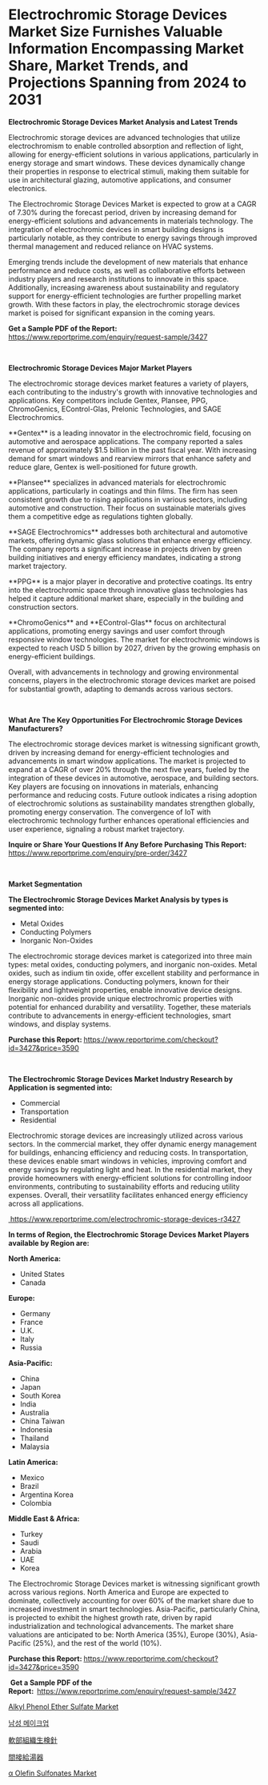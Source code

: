 <p><h1>Electrochromic Storage Devices Market Size Furnishes Valuable Information Encompassing Market Share, Market Trends, and Projections Spanning from 2024 to 2031</h1></p><p><strong>Electrochromic Storage Devices Market Analysis and Latest Trends</strong></p>
<p><p>Electrochromic storage devices are advanced technologies that utilize electrochromism to enable controlled absorption and reflection of light, allowing for energy-efficient solutions in various applications, particularly in energy storage and smart windows. These devices dynamically change their properties in response to electrical stimuli, making them suitable for use in architectural glazing, automotive applications, and consumer electronics.</p><p>The Electrochromic Storage Devices Market is expected to grow at a CAGR of 7.30% during the forecast period, driven by increasing demand for energy-efficient solutions and advancements in materials technology. The integration of electrochromic devices in smart building designs is particularly notable, as they contribute to energy savings through improved thermal management and reduced reliance on HVAC systems. </p><p>Emerging trends include the development of new materials that enhance performance and reduce costs, as well as collaborative efforts between industry players and research institutions to innovate in this space. Additionally, increasing awareness about sustainability and regulatory support for energy-efficient technologies are further propelling market growth. With these factors in play, the electrochromic storage devices market is poised for significant expansion in the coming years.</p></p>
<p><strong>Get a Sample PDF of the Report:&nbsp;</strong> <a href="https://www.reportprime.com/enquiry/request-sample/3427">https://www.reportprime.com/enquiry/request-sample/3427</a></p>
<p>&nbsp;</p>
<p><strong>Electrochromic Storage Devices Major Market Players</strong></p>
<p><p>The electrochromic storage devices market features a variety of players, each contributing to the industry's growth with innovative technologies and applications. Key competitors include Gentex, Plansee, PPG, ChromoGenics, EControl-Glas, Prelonic Technologies, and SAGE Electrochromics.</p><p>**Gentex** is a leading innovator in the electrochromic field, focusing on automotive and aerospace applications. The company reported a sales revenue of approximately $1.5 billion in the past fiscal year. With increasing demand for smart windows and rearview mirrors that enhance safety and reduce glare, Gentex is well-positioned for future growth.</p><p>**Plansee** specializes in advanced materials for electrochromic applications, particularly in coatings and thin films. The firm has seen consistent growth due to rising applications in various sectors, including automotive and construction. Their focus on sustainable materials gives them a competitive edge as regulations tighten globally.</p><p>**SAGE Electrochromics** addresses both architectural and automotive markets, offering dynamic glass solutions that enhance energy efficiency. The company reports a significant increase in projects driven by green building initiatives and energy efficiency mandates, indicating a strong market trajectory. </p><p>**PPG** is a major player in decorative and protective coatings. Its entry into the electrochromic space through innovative glass technologies has helped it capture additional market share, especially in the building and construction sectors.</p><p>**ChromoGenics** and **EControl-Glas** focus on architectural applications, promoting energy savings and user comfort through responsive window technologies. The market for electrochromic windows is expected to reach USD 5 billion by 2027, driven by the growing emphasis on energy-efficient buildings.</p><p>Overall, with advancements in technology and growing environmental concerns, players in the electrochromic storage devices market are poised for substantial growth, adapting to demands across various sectors.</p></p>
<p>&nbsp;</p>
<p><strong>What Are The Key Opportunities For Electrochromic Storage Devices Manufacturers?</strong></p>
<p><p>The electrochromic storage devices market is witnessing significant growth, driven by increasing demand for energy-efficient technologies and advancements in smart window applications. The market is projected to expand at a CAGR of over 20% through the next five years, fueled by the integration of these devices in automotive, aerospace, and building sectors. Key players are focusing on innovations in materials, enhancing performance and reducing costs. Future outlook indicates a rising adoption of electrochromic solutions as sustainability mandates strengthen globally, promoting energy conservation. The convergence of IoT with electrochromic technology further enhances operational efficiencies and user experience, signaling a robust market trajectory.</p></p>
<p><strong>Inquire or Share Your Questions If Any Before Purchasing This Report:</strong> <a href="https://www.reportprime.com/enquiry/pre-order/3427">https://www.reportprime.com/enquiry/pre-order/3427</a></p>
<p>&nbsp;</p>
<p><strong>Market Segmentation</strong></p>
<p><strong>The Electrochromic Storage Devices Market Analysis by types is segmented into:</strong></p>
<p><ul><li>Metal Oxides</li><li>Conducting Polymers</li><li>Inorganic Non-Oxides</li></ul></p>
<p><p>The electrochromic storage devices market is categorized into three main types: metal oxides, conducting polymers, and inorganic non-oxides. Metal oxides, such as indium tin oxide, offer excellent stability and performance in energy storage applications. Conducting polymers, known for their flexibility and lightweight properties, enable innovative device designs. Inorganic non-oxides provide unique electrochromic properties with potential for enhanced durability and versatility. Together, these materials contribute to advancements in energy-efficient technologies, smart windows, and display systems.</p></p>
<p><strong>Purchase this Report:&nbsp;</strong><a href="https://www.reportprime.com/checkout?id=3427&price=3590">https://www.reportprime.com/checkout?id=3427&price=3590</a></p>
<p>&nbsp;</p>
<p><strong>The Electrochromic Storage Devices Market Industry Research by Application is segmented into:</strong></p>
<p><ul><li>Commercial</li><li>Transportation</li><li>Residential</li></ul></p>
<p><p>Electrochromic storage devices are increasingly utilized across various sectors. In the commercial market, they offer dynamic energy management for buildings, enhancing efficiency and reducing costs. In transportation, these devices enable smart windows in vehicles, improving comfort and energy savings by regulating light and heat. In the residential market, they provide homeowners with energy-efficient solutions for controlling indoor environments, contributing to sustainability efforts and reducing utility expenses. Overall, their versatility facilitates enhanced energy efficiency across all applications.</p></p>
<p><a href="https://www.reportprime.com/electrochromic-storage-devices-r3427">&nbsp;https://www.reportprime.com/electrochromic-storage-devices-r3427</a></p>
<p><strong>In terms of Region, the Electrochromic Storage Devices Market Players available by Region are:</strong></p>
<p>
    <p> <strong> North America: </strong>
        <ul>
            <li>United States</li>
            <li>Canada</li>
        </ul>
        </p> 
    <p> <strong> Europe: </strong>
        <ul>
            <li>Germany</li>
            <li>France</li>
            <li>U.K.</li>
            <li>Italy</li>
            <li>Russia</li>
        </ul>
        </p> 
    <p> <strong> Asia-Pacific: </strong>
        <ul>
            <li>China</li>
            <li>Japan</li>
            <li>South Korea</li>
            <li>India</li>
            <li>Australia</li>
            <li>China Taiwan</li>
            <li>Indonesia</li>
            <li>Thailand</li>
            <li>Malaysia</li>
        </ul>
        </p> 
    <p> <strong> Latin America: </strong>
        <ul>
            <li>Mexico</li>
            <li>Brazil</li>
            <li>Argentina Korea</li>
            <li>Colombia</li>
        </ul>
        </p> 
    <p> <strong> Middle East & Africa: </strong>
        <ul>
            <li>Turkey</li>
            <li>Saudi</li>
            <li>Arabia</li>
            <li>UAE</li>
            <li>Korea</li>
        </ul>
    </p>
    </p>
<p><p>The Electrochromic Storage Devices market is witnessing significant growth across various regions. North America and Europe are expected to dominate, collectively accounting for over 60% of the market share due to increased investment in smart technologies. Asia-Pacific, particularly China, is projected to exhibit the highest growth rate, driven by rapid industrialization and technological advancements. The market share valuations are anticipated to be: North America (35%), Europe (30%), Asia-Pacific (25%), and the rest of the world (10%).</p></p>
<p><strong>Purchase this Report: </strong><a href="https://www.reportprime.com/checkout?id=3427&price=3590">https://www.reportprime.com/checkout?id=3427&price=3590</a></p>
<p>&nbsp;<strong>Get a Sample PDF of the Report:&nbsp;&nbsp;</strong><a href="https://www.reportprime.com/enquiry/request-sample/3427">https://www.reportprime.com/enquiry/request-sample/3427</a></p>
<p><strong></strong></p>
<p><p><a href="https://issuu.com/reportprime-2/docs/alkyl-phenol-ether-sulfate-market-s_74015a06257a50">Alkyl Phenol Ether Sulfate Market</a></p><p><a href="https://medium.com/@wpzbonrg51/%EB%82%A8%EC%84%B1%EC%9A%A9-%EA%B8%80%EB%A1%9C%EB%B2%8C-%EB%A9%94%EC%9D%B4%ED%81%AC%EC%97%85-%EC%8B%9C%EC%9E%A5-%EA%B7%9C%EB%AA%A8-%EB%B0%8F-%EC%A0%90%EC%9C%A0%EC%9C%A8-%EB%B6%84%EC%84%9D-%EC%A0%9C%ED%92%88-%EC%9C%A0%ED%98%95%EB%B3%84-%EC%9A%A9%EB%8F%84%EB%B3%84-%EC%A7%80%EC%97%AD%EB%B3%84-%EC%98%88%EC%B8%A1-2024-2031-d17022614069?postPublishedType=initial">남성 메이크업</a></p><p><a href="https://medium.com/@atdlohman/%E6%88%A6%E7%95%A5%E7%9A%84%E5%B8%82%E5%A0%B4%E3%82%A4%E3%83%B3%E3%82%B5%E3%82%A4%E3%83%88-%E3%82%B0%E3%83%AD%E3%83%BC%E3%83%90%E3%83%AB%E3%82%BD%E3%83%95%E3%83%88%E3%83%86%E3%82%A3%E3%83%83%E3%82%B7%E3%83%A5%E3%83%90%E3%82%A4%E3%82%AA%E3%83%97%E3%82%B7%E3%83%BC%E9%87%9D%E5%B8%82%E5%A0%B4%E3%81%AE%E5%8B%95%E5%90%91-2024%E5%B9%B4-2031%E5%B9%B4-ce48b67f5632">軟部組織生検針</a></p><p><a href="https://medium.com/@atdlohman/%E9%96%93%E6%8E%A5%E7%B5%A6%E6%B9%AF%E5%99%A8%E5%B8%82%E5%A0%B4%E3%81%AE%E5%8B%95%E5%90%91%E3%81%A8%E6%88%90%E9%95%B7%E8%A6%81%E5%9B%A0%E3%82%92%E5%88%86%E6%9E%90%E3%81%97-2024%E5%B9%B4%E3%81%8B%E3%82%892031%E5%B9%B4%E3%81%BE%E3%81%A7%E3%81%AE%E4%BA%88%E6%B8%AC%E3%82%92%E8%A1%8C%E3%81%84%E3%81%BE%E3%81%99-ebc3e79dcee2">間接給湯器</a></p><p><a href="https://issuu.com/reportprime-2/docs/a-olefin-sulfonates-market-size-203_fbe8baed2b1275">α Olefin Sulfonates Market</a></p></p>
